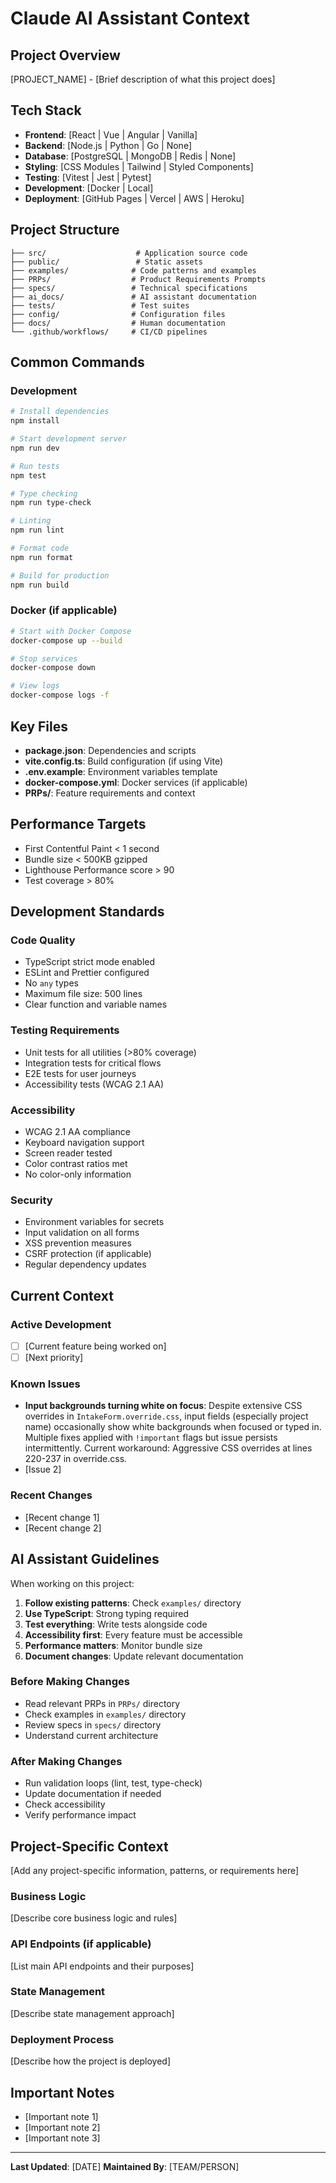 # Claude AI Assistant Context

## Project Overview

[PROJECT_NAME] - [Brief description of what this project does]

## Tech Stack

- **Frontend**: [React | Vue | Angular | Vanilla]
- **Backend**: [Node.js | Python | Go | None]
- **Database**: [PostgreSQL | MongoDB | Redis | None]
- **Styling**: [CSS Modules | Tailwind | Styled Components]
- **Testing**: [Vitest | Jest | Pytest]
- **Development**: [Docker | Local]
- **Deployment**: [GitHub Pages | Vercel | AWS | Heroku]

## Project Structure

```
├── src/                    # Application source code
├── public/                 # Static assets
├── examples/              # Code patterns and examples
├── PRPs/                  # Product Requirements Prompts
├── specs/                 # Technical specifications
├── ai_docs/               # AI assistant documentation
├── tests/                 # Test suites
├── config/                # Configuration files
├── docs/                  # Human documentation
└── .github/workflows/     # CI/CD pipelines
```

## Common Commands

### Development

```bash
# Install dependencies
npm install

# Start development server
npm run dev

# Run tests
npm test

# Type checking
npm run type-check

# Linting
npm run lint

# Format code
npm run format

# Build for production
npm run build
```

### Docker (if applicable)

```bash
# Start with Docker Compose
docker-compose up --build

# Stop services
docker-compose down

# View logs
docker-compose logs -f
```

## Key Files

- **package.json**: Dependencies and scripts
- **vite.config.ts**: Build configuration (if using Vite)
- **.env.example**: Environment variables template
- **docker-compose.yml**: Docker services (if applicable)
- **PRPs/**: Feature requirements and context

## Performance Targets

- First Contentful Paint < 1 second
- Bundle size < 500KB gzipped
- Lighthouse Performance score > 90
- Test coverage > 80%

## Development Standards

### Code Quality

- TypeScript strict mode enabled
- ESLint and Prettier configured
- No `any` types
- Maximum file size: 500 lines
- Clear function and variable names

### Testing Requirements

- Unit tests for all utilities (>80% coverage)
- Integration tests for critical flows
- E2E tests for user journeys
- Accessibility tests (WCAG 2.1 AA)

### Accessibility

- WCAG 2.1 AA compliance
- Keyboard navigation support
- Screen reader tested
- Color contrast ratios met
- No color-only information

### Security

- Environment variables for secrets
- Input validation on all forms
- XSS prevention measures
- CSRF protection (if applicable)
- Regular dependency updates

## Current Context

### Active Development

- [ ] [Current feature being worked on]
- [ ] [Next priority]

### Known Issues

- **Input backgrounds turning white on focus**: Despite extensive CSS overrides in `IntakeForm.override.css`, input fields (especially project name) occasionally show white backgrounds when focused or typed in. Multiple fixes applied with `!important` flags but issue persists intermittently. Current workaround: Aggressive CSS overrides at lines 220-237 in override.css.
- [Issue 2]

### Recent Changes

- [Recent change 1]
- [Recent change 2]

## AI Assistant Guidelines

When working on this project:

1. **Follow existing patterns**: Check `examples/` directory
2. **Use TypeScript**: Strong typing required
3. **Test everything**: Write tests alongside code
4. **Accessibility first**: Every feature must be accessible
5. **Performance matters**: Monitor bundle size
6. **Document changes**: Update relevant documentation

### Before Making Changes

- Read relevant PRPs in `PRPs/` directory
- Check examples in `examples/` directory
- Review specs in `specs/` directory
- Understand current architecture

### After Making Changes

- Run validation loops (lint, test, type-check)
- Update documentation if needed
- Check accessibility
- Verify performance impact

## Project-Specific Context

[Add any project-specific information, patterns, or requirements here]

### Business Logic

[Describe core business logic and rules]

### API Endpoints (if applicable)

[List main API endpoints and their purposes]

### State Management

[Describe state management approach]

### Deployment Process

[Describe how the project is deployed]

## Important Notes

- [Important note 1]
- [Important note 2]
- [Important note 3]

---

**Last Updated**: [DATE]
**Maintained By**: [TEAM/PERSON]
